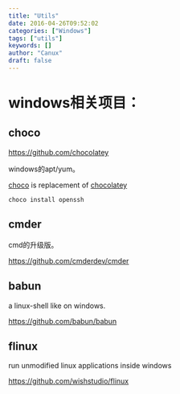 ```yaml
---
title: "Utils"
date: 2016-04-26T09:52:02
categories: ["Windows"]
tags: ["utils"]
keywords: []
author: "Canux"
draft: false
---
```


# windows相关项目：

## choco

<https://github.com/chocolatey>

windows的apt/yum。

[choco](https://github.com/chocolatey/choco) is replacement of [chocolatey](https://github.com/chocolatey/chocolatey)

    choco install openssh

## cmder

cmd的升级版。

<https://github.com/cmderdev/cmder>

## babun

a linux-shell like on windows.

<https://github.com/babun/babun>

## flinux

run unmodified linux applications inside windows

<https://github.com/wishstudio/flinux>
